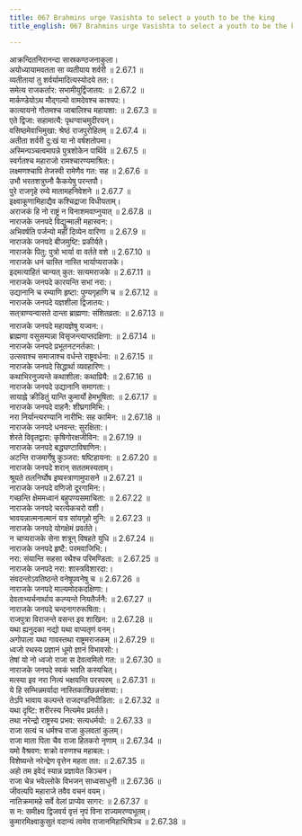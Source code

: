 ```yaml
---
title: 067 Brahmins urge Vasishta to select a youth to be the king
title_english: 067 Brahmins urge Vasishta to select a youth to be the king

---
```

<div class="audioEmbed"  caption="श्रीराम-हरिसीताराममूर्ति-घनपाठिभ्यां वचनम्" src="https://archive.org/download/Ramayana-recitation-Sriram-harisItArAmamUrti-Ghanapaati-v2/Kanda_2/Kanda_2_AYK-067-Arajaka_Desha_Varnanam.mp3"></div>

  
आक्रन्दितनिरानन्दा सास्रकण्ठजनाकुला।  
अयोध्यायामवतता सा व्यतीयाय शर्वरी ॥ 2.67.1 ॥   
व्यतीतायां तु शर्वर्यामादित्यस्योदये तत:।  
समेत्य राजकर्तार: सभामीयुर्द्विजातय: ॥ 2.67.2 ॥   
मार्कण्डेयोऽथ मौद्गल्यो वामदेवश्च काश्यप:।  
कात्यायनो गौतमश्च जाबालिश्च महायशा: ॥ 2.67.3 ॥   
एते द्विजा: सहामात्यै: पृथग्वाचमुदीरयन्।  
वसिष्ठमेवाभिमुखा: श्रेष्ठं राजपुरोहितम् ॥ 2.67.4 ॥   
अतीता शर्वरी दु:खं या नो वर्षशतोपमा।  
अस्मिन्पञ्चत्वमापन्ने पुत्रशोकेन पार्थिवे ॥ 2.67.5 ॥   
स्वर्गतश्च महाराजो रामश्चारण्यमाश्रित:।  
लक्ष्मणश्चापि तेजस्वी रामेणैव गत: सह ॥ 2.67.6 ॥   
उभौ भरतशत्रुघ्नौ कैकयेषु परन्तपौ।  
पुरे राजगृहे रम्ये मातामहनिवेशने ॥ 2.67.7 ॥   
इक्ष्वाकूणामिहाद्यैव कश्चिद्राजा विधीयताम्।  
अराजकं हि नो राष्ट्रं न विनाशमवाप्नुयात् ॥ 2.67.8 ॥   
नाराजके जनपदे विद्युन्माली महास्वन:।  
अभिवर्षति पर्जन्यो महीं दिव्येन वारिणा ॥ 2.67.9 ॥   
नाराजके जनपदे बीजमुष्टि: प्रकीर्यते।  
नाराजके पितु: पुत्रो भार्या वा वर्तते वशे ॥ 2.67.10 ॥   
नाराजके धनं चास्ति नास्ति भार्याप्यराजके।  
इदमत्याहितं चान्यत् कुत: सत्यमराजके ॥ 2.67.11 ॥   
नाराजके जनपदे कारयन्ति सभां नरा:।  
उद्यानानि च रम्याणि हृष्टा: पुण्यगृहाणि च ॥ 2.67.12 ॥   
नाराजके जनपदे यज्ञशीला द्विजातय:।  
सत्त्राण्यन्वासते दान्ता ब्राह्मणा: संशितव्रता: ॥ 2.67.13 ॥   
नाराजके जनपदे महायज्ञेषु यज्वन:।  
ब्राह्मणा वसुसम्पन्ना विसृजन्त्याप्तदक्षिणा: ॥ 2.67.14 ॥   
नाराजके जनपदे प्रभूतनटनर्तका:।  
उत्सवाश्च समाजाश्च वर्धन्ते राष्ट्रवर्धना: ॥ 2.67.15 ॥   
नाराजके जनपदे सिद्धार्था व्यवहारिण:।  
कथाभिरनुज्यन्ते कथाशीला: कथाप्रियै: ॥ 2.67.16 ॥   
नाराजके जनपदे उद्यानानि समागता:।  
सायाह्ने क्रीडितुं यान्ति कुमार्यो हेमभूषिता: ॥ 2.67.17 ॥   
नाराजके जनपदे वाहनै: शीघ्रगामिभि:।  
नरा निर्यान्त्यरण्यानि नारीभि: सह कामिन: ॥ 2.67.18 ॥   
नाराजके जनपदे धनवन्त: सुरक्षिता:।  
शेरते विवृतद्वारा: कृषिगोरक्षजीविन: ॥ 2.67.19 ॥   
नाराजके जनपदे बद्धघण्टाविषाणिन:।  
अटन्ति राजमार्गेषु कुञ्जरा: षष्टिहायना: ॥ 2.67.20 ॥   
नाराजके जनपदे शरान् सततमस्यताम्।  
श्रूयते तलनिर्घोष इष्वस्त्राणामुपासने ॥ 2.67.21 ॥   
नाराजके जनपदे वणिजो दूरगामिन:।  
गच्छन्ति क्षेममध्वानं बहुपण्यसमाचिता: ॥ 2.67.22 ॥   
नाराजके जनपदे चरत्येकचरो वशी।  
भावयन्नात्मनात्मानं यत्र सांयगृहो मुनि: ॥ 2.67.23 ॥   
नाराजके जनपदे योगक्षेमं प्रवर्तते।  
न चाप्यराजके सेना शत्रून् विषहते युधि ॥ 2.67.24 ॥   
नाराजके जनपदे हृष्टै: परमवाजिभि:।  
नरा: संयान्ति सहसा रथैश्च परिमण्डिता: ॥ 2.67.25 ॥   
नाराजके जनपदे नरा: शास्त्रविशारदा:।  
संवदन्तोऽवतिष्ठन्ते वनेषूपवनेषु च ॥ 2.67.26 ॥   
नाराजके जनपदे माल्यमोदकदक्षिणा:।  
देवताभ्यर्चनार्थाय कल्प्यन्ते नियतैर्जनै: ॥ 2.67.27 ॥   
नाराजके जनपदे चन्दनागरुरूषिता:।  
राजपुत्रा विराजन्ते वसन्त इव शाखिन: ॥ 2.67.28 ॥   
यथा ह्यनुदका नद्यो यथा वाप्यतृणं वनम्।  
अगोपाला यथा गावस्तथा राष्ट्रमराजकम् ॥ 2.67.29 ॥   
ध्वजो रथस्य प्रज्ञानं धूमो ज्ञानं विभावसो:।  
तेषां यो नो ध्वजो राजा स देवत्वमितो गत: ॥ 2.67.30 ॥   
नाराजके जनपदे स्वकं भवति कस्यचित्।  
मत्स्या इव नरा नित्यं भक्षयन्ति परस्परम् ॥ 2.67.31 ॥   
ये हि सम्भिन्नमर्यादा नास्तिकाश्छिन्नसंशया:।  
तेऽपि भावाय कल्पन्ते राजदण्डनिपीडिता: ॥ 2.67.32 ॥   
यथा दृष्टि: शरीरस्य नित्यमेव प्रवर्तते।  
तथा नरेन्द्रो राष्ट्रस्य प्रभव: सत्यधर्मयो: ॥ 2.67.33 ॥   
राजा सत्यं च धर्मश्च राजा कुलवतां कुलम्।  
राजा माता पिता चैव राजा हितकरो नृणाम् ॥ 2.67.34 ॥   
यमो वैश्रवण: शक्रो वरुणश्च महाबल:।  
विशेष्यन्ते नरेन्द्रेण वृत्तेन महता तत: ॥ 2.67.35 ॥   
अहो तम इवेदं स्यान्न प्रज्ञायेत किञ्चन।  
राजा चेन्न भवेल्लोके विभजन् साध्वसाधुनी ॥ 2.67.36 ॥   
जीवत्यपि महाराजे तवैव वचनं वयम्।  
नातिक्रमामहे सर्वे वेलां प्राप्येव सागर: ॥ 2.67.37 ॥   
स न: समीक्ष्य द्विजवर्य वृत्तं नृपं विना राज्यमरण्यभूतम्।  
कुमारमिक्ष्वाकुसुतं वदान्यं त्वमेव राजानमिहाभिषिञ्च ॥ 2.67.38 ॥   